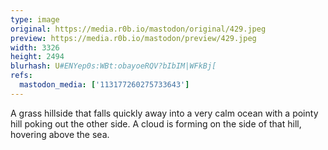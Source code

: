 ```yaml
---
type: image
original: https://media.r0b.io/mastodon/original/429.jpeg
preview: https://media.r0b.io/mastodon/preview/429.jpeg
width: 3326
height: 2494
blurhash: U#ENYep0s:WBt:obayoeRQV?bIbIM|WFkBj[
refs:
  mastodon_media: ['113177260275733643']
---
```


A grass hillside that falls quickly away into a very calm ocean with a pointy hill poking out the other side. A cloud is forming on the side of that hill, hovering above the sea. 
